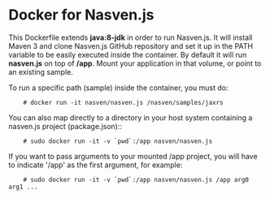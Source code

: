 # Docker for Nasven.js
This Dockerfile extends **java:8-jdk** in order to run Nasven.js. It will install Maven 3 and clone Nasven.js GitHub repository and set it up in the PATH variable to be easily executed inside the container. By default it will run **nasven.js** on top of **/app**. Mount your application in that volume, or point to an existing sample.

To run a specific path (sample) inside the container, you must do:

        # docker run -it nasven/nasven.js /nasven/samples/jaxrs

You can also map directly to a directory in your host system containing a nasven.js project (package.json)::

        # sudo docker run -it -v `pwd`:/app nasven/nasven.js

If you want to pass arguments to your mounted /app project, you will have to indicate '/app' as the first argument, for example:

        # sudo docker run -it -v `pwd`:/app nasven/nasven.js /app arg0 arg1 ...
